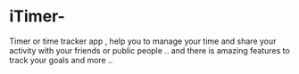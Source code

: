 # iTimer-
Timer or time tracker app , help you to manage your time and share your activity with your friends or public people .. and there is amazing features to track your goals and more .. 
